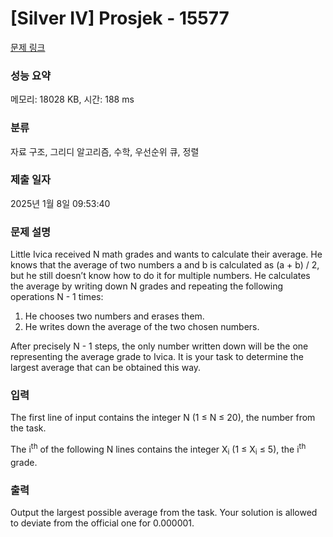 # [Silver IV] Prosjek - 15577 

[문제 링크](https://www.acmicpc.net/problem/15577) 

### 성능 요약

메모리: 18028 KB, 시간: 188 ms

### 분류

자료 구조, 그리디 알고리즘, 수학, 우선순위 큐, 정렬

### 제출 일자

2025년 1월 8일 09:53:40

### 문제 설명

<p>Little Ivica received N math grades and wants to calculate their average. He knows that the average of two numbers a and b is calculated as (a + b) / 2, but he still doesn’t know how to do it for multiple numbers. He calculates the average by writing down N grades and repeating the following operations N - 1 times:</p>

<ol>
	<li>He chooses two numbers and erases them.</li>
	<li>He writes down the average of the two chosen numbers.</li>
</ol>

<p>After precisely N - 1 steps, the only number written down will be the one representing the average grade to Ivica. It is your task to determine the largest average that can be obtained this way.</p>

### 입력 

 <p>The first line of input contains the integer N (1 ≤ N ≤ 20), the number from the task.</p>

<p>The i<sup>th</sup> of the following N lines contains the integer X<sub>i</sub> (1 ≤ X<sub>i</sub> ≤ 5), the i<sup>th</sup> grade.</p>

### 출력 

 <p>Output the largest possible average from the task. Your solution is allowed to deviate from the official one for 0.000001.</p>

